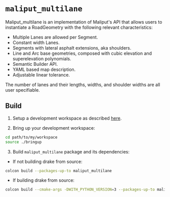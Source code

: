 # `maliput_multilane`


Maliput_multilane is an implementation of Maliput's API that allows users to
instantiate a RoadGeometry with the following relevant characteristics:

- Multiple Lanes are allowed per Segment.
- Constant width Lanes.
- Segments with lateral asphalt extensions, aka shoulders.
- Line and Arc base geometries, composed with cubic elevation and superelevation
  polynomials.
- Semantic Builder API.
- YAML based map description.
- Adjustable linear tolerance.

The number of lanes and their lengths, widths, and shoulder widths are all user
specifiable.

## Build

1. Setup a development workspace as described [here](https://github.com/ToyotaResearchInstitute/maliput_documentation/blob/main/docs/installation_quickstart.rst).

2. Bring up your development workspace:

```sh
cd path/to/my/workspace
source ./bringup
```

3. Build `maliput_multilane` package and its dependencies:

  - If not building drake from source:

   ```sh
   colcon build --packages-up-to maliput_multilane
   ```

  - If building drake from source:

   ```sh
   colcon build --cmake-args -DWITH_PYTHON_VERSION=3 --packages-up-to maliput_multilane
   ```
